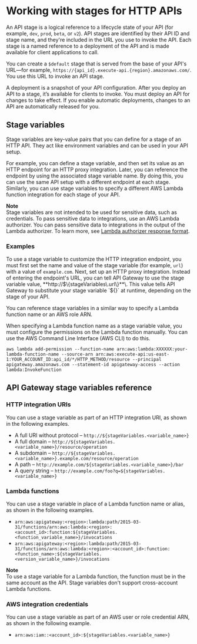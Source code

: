 # Working with stages for HTTP APIs<a name="http-api-stages"></a>

An API stage is a logical reference to a lifecycle state of your API \(for example, `dev`, `prod`, `beta`, or `v2`\)\. API stages are identified by their API ID and stage name, and they're included in the URL you use to invoke the API\. Each stage is a named reference to a deployment of the API and is made available for client applications to call\.

You can create a `$default` stage that is served from the base of your API's URL—for example, `https://{api_id}.execute-api.{region}.amazonaws.com/`\. You use this URL to invoke an API stage\.

A deployment is a snapshot of your API configuration\. After you deploy an API to a stage, it’s available for clients to invoke\. You must deploy an API for changes to take effect\. If you enable automatic deployments, changes to an API are automatically released for you\.

## Stage variables<a name="http-api-stages.stage-variables"></a>

Stage variables are key\-value pairs that you can define for a stage of an HTTP API\. They act like environment variables and can be used in your API setup\.

For example, you can define a stage variable, and then set its value as an HTTP endpoint for an HTTP proxy integration\. Later, you can reference the endpoint by using the associated stage variable name\. By doing this, you can use the same API setup with a different endpoint at each stage\. Similarly, you can use stage variables to specify a different AWS Lambda function integration for each stage of your API\. 

**Note**  
Stage variables are not intended to be used for sensitive data, such as credentials\. To pass sensitive data to integrations, use an AWS Lambda authorizer\. You can pass sensitive data to integrations in the output of the Lambda authorizer\. To learn more, see [Lambda authorizer response format](http-api-lambda-authorizer.md#http-api-lambda-authorizer.payload-format-response)\.

### Examples<a name="http-api-stages.stage-variables-examples"></a>

To use a stage variable to customize the HTTP integration endpoint, you must first set the name and value of the stage variable \(for example, `url`\) with a value of `example.com`\. Next, set up an HTTP proxy integration\. Instead of entering the endpoint's URL, you can tell API Gateway to use the stage variable value, **http://$\{stageVariables\.url\}**\. This value tells API Gateway to substitute your stage variable `${}` at runtime, depending on the stage of your API\. 

You can reference stage variables in a similar way to specify a Lambda function name or an AWS role ARN\.

When specifying a Lambda function name as a stage variable value, you must configure the permissions on the Lambda function manually\. You can use the AWS Command Line Interface \(AWS CLI\) to do this\.

```
aws lambda add-permission --function-name arn:aws:lambda:XXXXXX:your-lambda-function-name --source-arn arn:aws:execute-api:us-east-1:YOUR_ACCOUNT_ID:api_id/*/HTTP_METHOD/resource --principal apigateway.amazonaws.com --statement-id apigateway-access --action lambda:InvokeFunction
```

## API Gateway stage variables reference<a name="http-api-stages.stage-variables-reference"></a>

### HTTP integration URIs<a name="http-api-stages.stage-variables-in-integration-HTTP-uris"></a>

You can use a stage variable as part of an HTTP integration URI, as shown in the following examples\.
+ A full URI without protocol – `http://${stageVariables.<variable_name>}`
+ A full domain – `http://${stageVariables.<variable_name>}/resource/operation`
+ A subdomain – `http://${stageVariables.<variable_name>}.example.com/resource/operation`
+ A path – `http://example.com/${stageVariables.<variable_name>}/bar`
+ A query string – `http://example.com/foo?q=${stageVariables.<variable_name>}` 

### Lambda functions<a name="http-api-stages.stage-variables-in-integration-lambda-functions"></a>

 You can use a stage variable in place of a Lambda function name or alias, as shown in the following examples\. 
+ `arn:aws:apigateway:<region>:lambda:path/2015-03-31/functions/arn:aws:lambda:<region>:<account_id>:function:${stageVariables.<function_variable_name>}/invocations`
+ `arn:aws:apigateway:<region>:lambda:path/2015-03-31/functions/arn:aws:lambda:<region>:<account_id>:function:<function_name>:${stageVariables.<version_variable_name>}/invocations`

**Note**  
To use a stage variable for a Lambda function, the function must be in the same account as the API\. Stage variables don't support cross\-account Lambda functions\.

### AWS integration credentials<a name="http-api-stages.stage-variables-in-integration-aws-credentials"></a>

 You can use a stage variable as part of an AWS user or role credential ARN, as shown in the following example\. 
+  `arn:aws:iam::<account_id>:${stageVariables.<variable_name>}` 